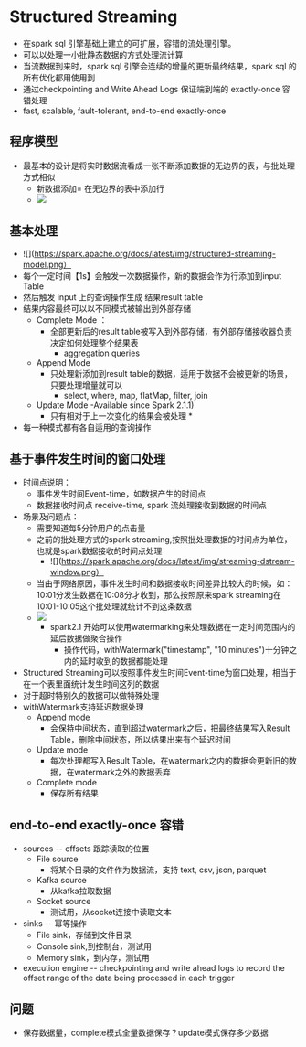 #   Structured Streaming
*   在spark sql 引擎基础上建立的可扩展，容错的流处理引擎。
*   可以以处理一小批静态数据的方式处理流计算
*   当流数据到来时，spark sql 引擎会连续的增量的更新最终结果，spark sql 的所有优化都用使用到
*   通过checkpointing and Write Ahead Logs 保证端到端的 exactly-once 容错处理
*   fast, scalable, fault-tolerant, end-to-end exactly-once

## 程序模型
*   最基本的设计是将实时数据流看成一张不断添加数据的无边界的表，与批处理方式相似
    -   新数据添加= 在无边界的表中添加行
    *   ![](https://spark.apache.org/docs/latest/img/structured-streaming-stream-as-a-table.png)

## 基本处理
*   ![](https://spark.apache.org/docs/latest/img/structured-streaming-model.png）
*   每个一定时间【1s】会触发一次数据操作，新的数据会作为行添加到input Table
*   然后触发 input 上的查询操作生成 结果result table
*   结果内容最终可以以不同模式被输出到外部存储
    -   Complete Mode ：
        +   全部更新后的result table被写入到外部存储，有外部存储接收器负责决定如何处理整个结果表
            *   aggregation queries
    -   Append Mode
        +   只处理新添加到result table的数据，适用于数据不会被更新的场景，只要处理增量就可以
            *   select, where, map, flatMap, filter, join
    -   Update Mode -Available since Spark 2.1.1)
        +   只有相对于上一次变化的结果会被处理
            *   
*   每一种模式都有各自适用的查询操作

##  基于事件发生时间的窗口处理
*   时间点说明：
    -   事件发生时间Event-time，如数据产生的时间点
    -   数据接收时间点 receive-time, spark 流处理接收到数据的时间点
*   场景及问题点：
    -   需要知道每5分钟用户的点击量
    -   之前的批处理方式的spark streaming,按照批处理数据的时间点为单位，也就是spark数据接收的时间点处理
        +   ![](https://spark.apache.org/docs/latest/img/streaming-dstream-window.png）
    -   当由于网络原因，事件发生时间和数据接收时间差异比较大的时候，如：10:01分发生数据在10:08分才收到，那么按照原来spark streaming在10:01-10:05这个批处理就统计不到这条数据
    -   ![](https://spark.apache.org/docs/latest/img/structured-streaming-late-data.png)
        +   spark2.1 开始可以使用watermarking来处理数据在一定时间范围内的延后数据做聚合操作
            *   操作代码，withWatermark("timestamp", "10 minutes")十分钟之内的延时收到的数据都能处理
*   Structured Streaming可以按照事件发生时间Event-time为窗口处理，相当于在一个表里面统计发生时间这列的数据
*   对于超时特别久的数据可以做特殊处理
*   withWatermark支持延迟数据处理
    -   Append mode
        +   会保持中间状态，直到超过watermark之后，把最终结果写入Result Table，删除中间状态，所以结果出来有个延迟时间
    -   Update mode
        +   每次处理都写入Result Table，在watermark之内的数据会更新旧的数据，在watermark之外的数据丢弃
    -   Complete mode
        +   保存所有结果  

##  end-to-end exactly-once 容错
*   sources -- offsets 跟踪读取的位置
    -   File source
        +   将某个目录的文件作为数据流，支持 text, csv, json, parquet
    -   Kafka source
        +   从kafka拉取数据
    -   Socket source
        +   测试用，从socket连接中读取文本
*   sinks -- 幂等操作
    -   File sink，存储到文件目录
    -   Console sink,到控制台，测试用
    -   Memory sink，到内存，测试用
*   execution engine -- checkpointing and write ahead logs to record the offset range of the data being processed in each trigger


## 问题
*   保存数据量，complete模式全量数据保存？update模式保存多少数据

